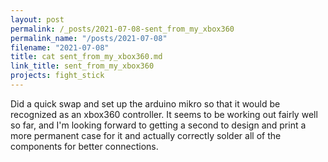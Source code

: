 ```yaml
---
layout: post
permalink: /_posts/2021-07-08-sent_from_my_xbox360
permalink_name: "/posts/2021-07-08"
filename: "2021-07-08"
title: cat sent_from_my_xbox360.md
link_title: sent_from_my_xbox360
projects: fight_stick
---
```

Did a quick swap and set up the arduino mikro so that it would be recognized as an xbox360 controller.
It seems to be working out fairly well so far, and I'm looking forward to getting a second to design and print a more permanent case for it and actually correctly solder all of the components for better connections.